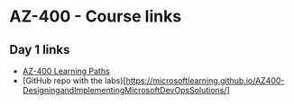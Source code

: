# AZ-400 - Course links

## Day 1 links

- [AZ-400 Learning Paths](https://aka.ms/CourseAZ-400)
- [GitHub repo with the labs)[https://microsoftlearning.github.io/AZ400-DesigningandImplementingMicrosoftDevOpsSolutions/]
